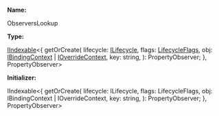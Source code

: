 **Name:**

ObserversLookup

**Type:**

[IIndexable](https://gitbook-18.gitbook.io/au//kernel/interfaces/typealiases/iindexable)<{
getOrCreate(
lifecycle: [ILifecycle](https://gitbook-18.gitbook.io/au//runtime/lifecycle/interfaces/ilifecycle),
flags: [LifecycleFlags](https://gitbook-18.gitbook.io/au//runtime/flags/enums/lifecycleflags),
obj: [IBindingContext](https://gitbook-18.gitbook.io/au//runtime/observation/interfaces/ibindingcontext) | [IOverrideContext](https://gitbook-18.gitbook.io/au//runtime/observation/interfaces/ioverridecontext),
key: string,
): PropertyObserver;
}, PropertyObserver>

**Initializer:**

IIndexable<{
getOrCreate(
lifecycle: ILifecycle,
flags: LifecycleFlags,
obj: IBindingContext | IOverrideContext,
key: string,
): PropertyObserver;
}, PropertyObserver>

